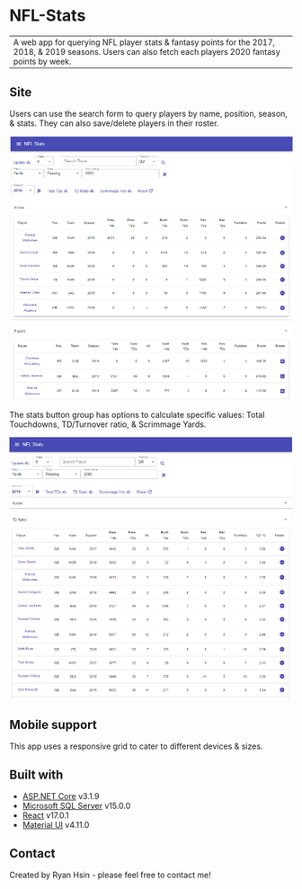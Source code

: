 # NFL-Stats
<table>
<tr>
<td>
  A web app for querying NFL player stats & fantasy points for the 2017, 2018, & 2019 seasons. Users can also fetch each players 2020 fantasy points by week.
</td>
</tr>
</table>


## Site
Users can use the search form to query players by name, position, season, & stats. They can also save/delete players in their roster.

![](/NflStats/Roster.png?raw=true)



The stats button group has options to calculate specific values: Total Touchdowns, TD/Turnover ratio, & Scrimmage Yards.

![](/NflStats/Stats.png?raw=true)



## Mobile support
This app uses a responsive grid to cater to different devices & sizes. 


## Built with 
- [ASP.NET Core](https://dotnet.microsoft.com/apps/aspnet) v3.1.9
- [Microsoft SQL Server](https://www.microsoft.com/en-us/sql-server/sql-server-2019) v15.0.0
- [React](https://reactjs.org/) v17.0.1
- [Material UI](https://material-ui.com/) v4.11.0


## Contact
Created by Ryan Hsin - please feel free to contact me!
